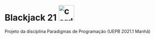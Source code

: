 # Blackjack 21 <img src="https://drive.google.com/file/d/1p4mO4kJRWpcIdKftP9AtAcs_w2q1bsl4/view?usp=sharing" alt="card" width="50"/>
Projeto da disciplina Paradigmas de Programação (UEPB 2021.1 Manhã)
